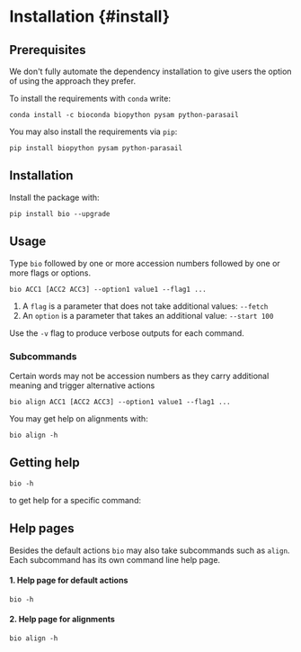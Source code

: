 # Installation {#install}

## Prerequisites

   We don't fully automate the dependency installation to give users the option of using the approach they prefer.

To install the requirements with `conda` write:

    conda install -c bioconda biopython pysam python-parasail 
    
You may also install the requirements via `pip`:

    pip install biopython pysam python-parasail

## Installation
    
Install the package with:

    pip install bio --upgrade

## Usage

Type `bio` followed by one or more accession numbers followed by one or more flags or options.

    bio ACC1 [ACC2 ACC3] --option1 value1 --flag1 ...
    
1. A `flag` is a parameter that does not take additional values: `--fetch`
1. An `option` is a parameter that takes an additional value: `--start 100`
    
Use the `-v` flag to produce verbose outputs for each command. 

### Subcommands

Certain words may not be accession numbers as they carry additional meaning and trigger 
alternative actions

    bio align ACC1 [ACC2 ACC3] --option1 value1 --flag1 ...

You may get help on alignments with:

    bio align -h
    
## Getting help

    bio -h
    
to get help for a specific command:
        
        
## Help pages

Besides the default actions `bio` may also take subcommands such as `align`. Each subcommand
has its own command line help page.

#### 1\. Help page for default actions

```{bash, comment=NA}
bio -h
```

#### 2\. Help page for alignments 

```{bash, comment=NA}
bio align -h
```

